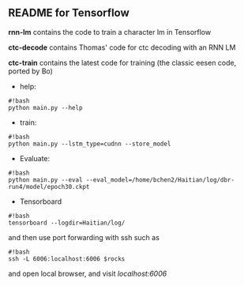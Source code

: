 README for Tensorflow
--

**rnn-lm** contains the code to train a character lm in Tensorflow 

**ctc-decode** contains Thomas' code for ctc decoding with an RNN LM

**ctc-train** contains the latest code for training (the classic eesen code, ported by Bo)

* help: 
```
#!bash
python main.py --help

```

* train:
```
#!bash
python main.py --lstm_type=cudnn --store_model

```

* Evaluate:

```
#!bash
python main.py --eval --eval_model=/home/bchen2/Haitian/log/dbr-run4/model/epoch30.ckpt

```

* Tensorboard
```
#!bash
tensorboard --logdir=Haitian/log/
```
and then use port forwarding with ssh such as 
```
#!bash
ssh -L 6006:localhost:6006 $rocks
```
and open local browser, and visit *localhost:6006*

